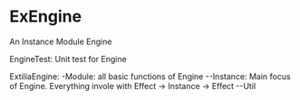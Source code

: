# ExEngine
An Instance Module Engine

EngineTest: Unit test for Engine

ExtiliaEngine:
-Module: all basic functions of Engine
--Instance: Main focus of Engine. Everything invole with Effect -> Instance -> Effect
--Util
